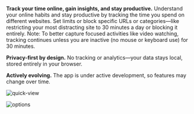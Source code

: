 **Track your time online, gain insights, and stay productive.**
Understand your online habits and stay productive by tracking the time you spend on different websites. Set limits or block specific URLs or categories—like restricting your most distracting site to 30 minutes a day or blocking it entirely.
Note: To better capture focused activities like video watching, tracking continues unless you are inactive (no mouse or keyboard use) for 30 minutes.

**Privacy-first by design.**
No tracking or analytics—your data stays local, stored entirely in your browser.

**Actively evolving.**
The app is under active development, so features may change over time.

![quick-view](https://github.com/user-attachments/assets/9353a5f6-c4d3-4fc4-8e59-4d266fe4779c)

![options](https://github.com/user-attachments/assets/9828332a-47c9-44bb-825e-602bc7e659d6)
